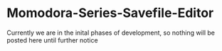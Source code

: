 # Momodora-Series-Savefile-Editor
Currently we are in the inital phases of development, so nothing will be posted here until further notice
